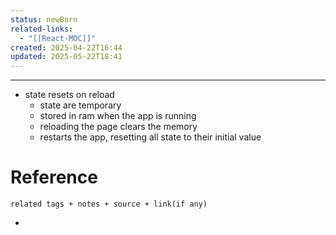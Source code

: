 ```yaml
---
status: newBorn
related-links:
  - "[[React-MOC]]"
created: 2025-04-22T16:44
updated: 2025-05-22T18:41
---
```

---

- state resets on reload
	- state are temporary
	- stored in ram when the app is running
	- reloading the page clears the memory
	- restarts the app, resetting all state to their initial value


# Reference
`related tags + notes + source + link(if any)`
 

- 